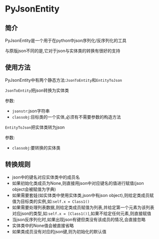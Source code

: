 # PyJsonEntity

## 简介

PyJsonEntity是一个用于在python中json序列化/反序列化的工具

与原版json不同的是,它对于json与实体类的转换有很好的支持

## 使用方法

PyJsonEntity中有两个静态方法:`JsonToEntity`和`EntityToJson`

`JsonToEntity`把json转换为实体类

参数:

- `jsonstr`:json字符串
- `classobj`:目标类的一个实体,必须有不需要参数的构造方法

`EntityToJson`把实体类转为json

参数:

- `classobj`:要转换的实体类

## 转换规则

- json中的键名对应实体类中的成员名
- 如果初始化类成员为None,则直接用json中对应键名的值进行赋值(json object会被赋值为字典)
- 如果需要套娃(如实体类中使用实体类,json中有json object),则给定类成员赋值为目标类的实例,如:`self.x = Class1()`
- 如果需要处理列表数据,则给定类成员赋值为列表,并给定第一个元素为该列表对应json的类型,如:`self.x = [Class1()]`,如果不给定任何元素,则直接赋值
- 当json反序列化时,如果出现json有键但类没有该成员的情况,会直接忽略
- 实体类中的None值会被直接省略
- 如果类成员没有对应的json键,则为初始化的默认值